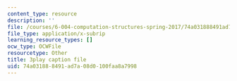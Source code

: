 ```yaml
---
content_type: resource
description: ''
file: /courses/6-004-computation-structures-spring-2017/74a031888491ad7a08d0100faa8a7998_j35fYO_ASeY.srt
file_type: application/x-subrip
learning_resource_types: []
ocw_type: OCWFile
resourcetype: Other
title: 3play caption file
uid: 74a03188-8491-ad7a-08d0-100faa8a7998
---
```


